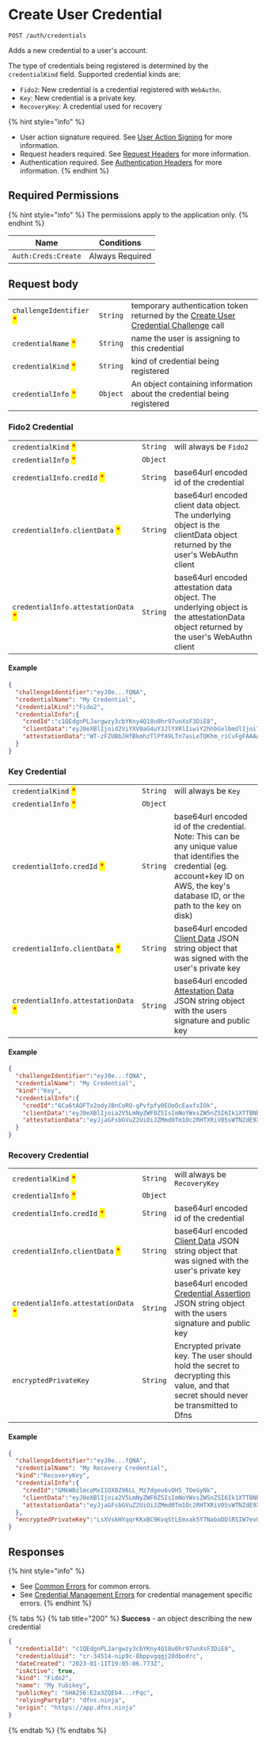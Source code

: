 # Create User Credential

`POST /auth/credentials`

Adds a new credential to a user's account.

The type of credentials being registered is determined by the `credentialKind` field. Supported credential kinds are:

* `Fido2`: New credential is a credential registered with `WebAuthn`.
* `Key`: New credential is a private key.
* `RecoveryKey`:  A credential used for recovery&#x20;

{% hint style="info" %}
* User action signature required. See [User Action Signing](../user-action-signing/) for more information.
* Request headers required. See [Request Headers](../../../getting-started/request-headers.md) for more information.
* Authentication required. See [Authentication Headers](../../../getting-started/request-headers.md#authentication-headers) for more information.
{% endhint %}

## Required Permissions

{% hint style="info" %}
The permissions apply to the application only.
{% endhint %}

| Name                | Conditions      |
| ------------------- | --------------- |
| `Auth:Creds:Create` | Always Required |

## Request body

|                                                          |          |                                                                                                                          |
| -------------------------------------------------------- | -------- | ------------------------------------------------------------------------------------------------------------------------ |
| `challengeIdentifier` <mark style="color:red;">\*</mark> | `String` | temporary authentication token returned by the [Create User Credential Challenge](createUserCredentialChallenge.md) call |
| `credentialName` <mark style="color:red;">\*</mark>      | `String` | name the user is assigning to this credential                                                                            |
| `credentialKind` <mark style="color:red;">\*</mark>      | `String` | kind of credential being registered                                                                                      |
| `credentialInfo` <mark style="color:red;">\*</mark>      | `Object` | An object containing information about the credential being registered                                                   |

### Fido2 Credential

|                                                                     |          |                                                                                                                                       |
| ------------------------------------------------------------------- | -------- | ------------------------------------------------------------------------------------------------------------------------------------- |
| `credentialKind` <mark style="color:red;">\*</mark>                 | `String` | will always be `Fido2`                                                                                                                |
| `credentialInfo` <mark style="color:red;">\*</mark>                 | `Object` |                                                                                                                                       |
| `credentialInfo.credId` <mark style="color:red;">\*</mark>          | `String` | base64url encoded id of the credential                                                                                                |
| `credentialInfo.clientData` <mark style="color:red;">\*</mark>      | `String` | base64url encoded client data object. The underlying object is the clientData object returned by the user's WebAuthn client           |
| `credentialInfo.attestationData` <mark style="color:red;">\*</mark> | `String` | base64url encoded attestation data object. The underlying object is the attestationData object returned by the user's WebAuthn client |

#### Example

```json
{
  "challengeIdentifier":"eyJ0e...fQNA",
  "credentialName": "My Credential",
  "credentialKind":"Fido2",
  "credentialInfo":{
    "credId":"c1QEdgnPLJargwzy3cbYKny4Q18u0hr97unXsF3DiE8",
    "clientData":"eyJ0eXBlIjoid2ViYXV0aG4uY3JlYXRlIiwiY2hhbGxlbmdlIjoiTVdNME1tWTVZVFEwTURSaU56ZGhOVEZoTnpZNU9EUXdOV0k1WlRRNFkyUmhPRFppTkRrM1pUWXpPVEU1T0dZeU1EY3haakJqWXprNE1tUTVZelkxTUEiLCJvcmlnaW4iOiJodHRwczovL2FwcC5kZm5zLm5pbmphIiwiY3Jvc3NPcmlnaW4iOmZhbHNlfQ",
    "attestationData":"WT-zFZUBbJHfBkmhzTlPf49LTn7asLeTQKhm_riCvFgFAAAAAA"
  }
}
```

### Key Credential

|                                                                     |          |                                                                                                                                                                                               |
| ------------------------------------------------------------------- | -------- | --------------------------------------------------------------------------------------------------------------------------------------------------------------------------------------------- |
| `credentialKind` <mark style="color:red;">\*</mark>                 | `String` | will always be `Key`                                                                                                                                                                          |
| `credentialInfo` <mark style="color:red;">\*</mark>                 | `Object` |                                                                                                                                                                                               |
| `credentialInfo.credId` <mark style="color:red;">\*</mark>          | `String` | base64url encoded id of the credential.  Note: This can be any unique value that identifies the credential (eg. account+key ID on AWS, the key's database ID, or the path to the key on disk) |
| `credentialInfo.clientData` <mark style="color:red;">\*</mark>      | `String` | base64url encoded [Client Data](../../../advanced-topics/authentication/api-objects.md#key-credential) JSON string object that was signed with the user's private key                         |
| `credentialInfo.attestationData` <mark style="color:red;">\*</mark> | `String` | base64url encoded [Attestation Data](../../../advanced-topics/authentication/api-objects.md#key-credential-1) JSON string object with the users signature and public key                      |

#### Example

```json
{
  "challengeIdentifier":"eyJ0e...fQNA",
  "credentialName": "My Credential",
  "kind":"Key",
  "credentialInfo":{
    "credId":"6Ca6tAOFTx2odyJBnCoRO-gPvfpfy0EOoOcEaxfxIOk",
    "clientData":"eyJ0eXBlIjoia2V5LmNyZWF0ZSIsImNoYWxsZW5nZSI6Ik1XTTBNbVk1WVRRME1EUmlOemRoTlRGaE56WTVPRFF3TldJNVpUUTRZMlJoT0RaaU5EazNaVFl6T1RFNU9HWXlNRGN4WmpCall6azRNbVE1WXpZMU1BIiwib3JpZ2luIjoiaHR0cHM6Ly9hcHAuZGZucy5uaW5qYSIsImNyb3NzT3JpZ2luIjpmYWxzZX0",
    "attestationData":"eyJjaGFsbGVuZ2UiOiJZMmd0Tm1Oc2RHTXRiV05sWTNZdE9XRTRPV2QxYnpKd1lqYzBOVEp4Y2ciLCJjcm9zc09yaWdpbiI6ZmFsc2UsIm9yaWdpbiI6Imh0dHBzOi8vYXBwLmRmbnMud3RmIiwidHlwZSI6ImtleS5jcmVhdGUifQ"
  }
}
```

### Recovery Credential

|                                                                     |          |                                                                                                                                                                                                   |
| ------------------------------------------------------------------- | -------- | ------------------------------------------------------------------------------------------------------------------------------------------------------------------------------------------------- |
| `credentialKind` <mark style="color:red;">\*</mark>                 | `String` | will always be `RecoveryKey`                                                                                                                                                                      |
| `credentialInfo` <mark style="color:red;">\*</mark>                 | `Object` |                                                                                                                                                                                                   |
| `credentialInfo.credId` <mark style="color:red;">\*</mark>          | `String` | base64url encoded id of the credential                                                                                                                                                            |
| `credentialInfo.clientData` <mark style="color:red;">\*</mark>      | `String` | base64url encoded [Client Data](../../../advanced-topics/authentication/credentials/user-credentials.md#client-data-format) JSON string object that was signed with the user's private key        |
| `credentialInfo.attestationData` <mark style="color:red;">\*</mark> | `String` | base64url encoded [Credential Assertion](../../../advanced-topics/authentication/credentials/user-credentials.md#credential-assertion) JSON string object with the users signature and public key |
| `encryptedPrivateKey`                                               | `String` | Encrypted private key. The user should hold the secret to decrypting this value, and that secret should never be transmitted to Dfns                                                              |

#### Example

```json
{
  "challengeIdentifier":"eyJ0e...fQNA",
  "credentialName": "My Recovery Credential",
  "kind":"RecoveryKey",
  "credentialInfo":{
    "credId":"GMkW0zlmcoMxI1OX0Z96LL_Mz7dgeu6vOH5_TOeGyNk",
    "clientData":"eyJ0eXBlIjoia2V5LmNyZWF0ZSIsImNoYWxsZW5nZSI6Ik1XTTBNbVk1WVRRME1EUmlOemRoTlRGaE56WTVPRFF3TldJNVpUUTRZMlJoT0RaaU5EazNaVFl6T1RFNU9HWXlNRGN4WmpCall6azRNbVE1WXpZMU1BIiwib3JpZ2luIjoiaHR0cHM6Ly9hcHAuZGZucy5uaW5qYSIsImNyb3NzT3JpZ2luIjpmYWxzZX0",
    "attestationData":"eyJjaGFsbGVuZ2UiOiJZMmd0Tm1Oc2RHTXRiV05sWTNZdE9XRTRPV2QxYnpKd1lqYzBOVEp4Y2ciLCJjcm9zc09yaWdpbiI6ZmFsc2UsIm9yaWdpbiI6Imh0dHBzOi8vYXBwLmRmbnMud3RmIiwidHlwZSI6ImtleS5jcmVhdGUifQ"
  },
  "encryptedPrivateKey":"LsXVskHYqqrKKxBC9KvqStLEmxak5Y7NaboDDlRSIW7evUJpQTT1AYvx0EsFskmriaVb3AjTCGEv7gqUKokml1USL7+dVmrUVhV+cNWtS5AorvRuZr1FMGVKFkW1pKJhFNH2e2O661UhpyXsRXzcmksA7ZN/V37ZK7ITue0gs6I="
}
```

## Responses

{% hint style="info" %}
* See [Common Errors](../../../getting-started/errors.md#common-errors) for common errors.
* See [Credential Management Errors](../../../getting-started/errors.md#credential-management-errors) for credential management specific errors.
{% endhint %}

{% tabs %}
{% tab title="200" %}
**Success** - an object describing the new credential

```json
{
  "credentialId": "c1QEdgnPLJargwzy3cbYKny4Q18u0hr97unXsF3DiE8",
  "credentialUuid": "cr-34514-nip9c-8bppvgqgj28dbodrc",
  "dateCreated": "2023-01-11T19:05:06.773Z",
  "isActive": true,
  "kind": "Fido2",
  "name": "My Yubikey",
  "publicKey": "SHA256:E2a3ZQEb4...rPqc",
  "relyingPartyId": "dfns.ninja",
  "origin": "https://app.dfns.ninja"
}
```
{% endtab %}
{% endtabs %}

